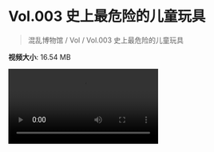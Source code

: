 # Vol.003 史上最危险的儿童玩具

> 混乱博物馆 / Vol / Vol.003 史上最危险的儿童玩具

**视频大小**: 16.54 MB

<div class="video"><video src="https://file.hsyhx.top/video/混乱博物馆/Vol/003.mp4" controls preload>🤔 您的浏览器不支持 video 标签</video></div>